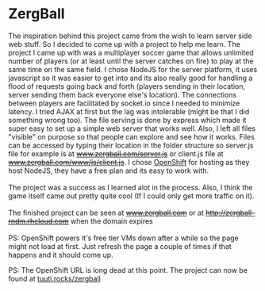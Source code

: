 # ZergBall
The inspiration behind this project came from the wish to learn server side web stuff. So I decided to come up with a project to help me learn. The project I came up with was a multiplayer soccer game that allows unlimited number of players (or at least until the server catches on fire) to play at the same time on the same field. I chose NodeJS for the server platform, it uses javascript so it was easier to get into and its also really good for handling a flood of requests going back and forth (players sending in their location, server sending them back everyone else's location). The connections between players are facilitated by socket.io since I needed to minimize latency. I tried AJAX at first but the lag was intolerable (might be that I did something wrong too). The file serving is done by express which made it super easy to set up a simple web server that works well. Also, I left all files "visible" on purpose so that people can explore and see how it works. Files can be accessed by typing their location in the folder structure so server.js file for example is at ~~www.zergball.com/server.js~~ or client.js file at ~~www.zergball.com/www/js/client.js~~. I chose <a href="https://www.openshift.com/">OpenShift</a> for hosting as they host NodeJS, they have a free plan and its easy to work with.
<br>
<br>
The project was a success as I learned alot in the process. Also, I think the game itself came out pretty quite cool (If I could only get more traffic on it).
<br>
<br>
The finished project can be seen at ~~www.zergball.com~~ or at ~~http://zergball-rndm.rhcloud.com~~ when the domain expires
<br>
<br>
PS: OpenShift powers it's free tier VMs down after a while so the page might not load at first. Just refresh the page a couple of times if that happens and it should come up.

PS: The OpenShift URL is long dead at this point. The project can now be found at [tuuti.rocks/zergball](https://tuuti.rocks/zergball/)